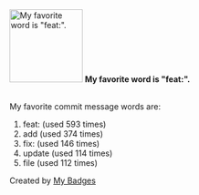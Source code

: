 <img src="https://my-badges.github.io/my-badges/favorite-word.png" alt="My favorite word is &quot;feat:&quot;." title="My favorite word is &quot;feat:&quot;." width="128">
<strong>My favorite word is &quot;feat:&quot;.</strong>
<br><br>

My favorite commit message words are:

1. feat: (used 593 times)
2. add (used 374 times)
3. fix: (used 146 times)
4. update (used 114 times)
5. file (used 112 times)


Created by <a href="https://github.com/my-badges/my-badges">My Badges</a>